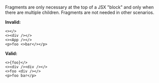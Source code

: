 Fragments are only necessary at the top of a JSX "block" and only when there are
multiple children. Fragments are not needed in other scenarios.

**Invalid:**

```tsx
<></>
<><div /></>
<><App /></>
<p>foo <>bar</></p>
```

**Valid:**

```tsx
<>{foo}</>
<><div /><div /></>
<>foo <div /></>
<p>foo bar</p>
```
